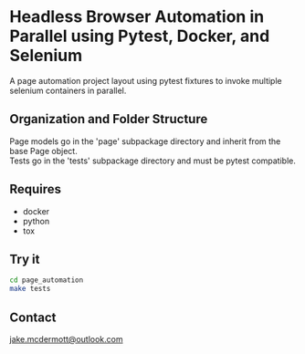 Headless Browser Automation in Parallel using Pytest, Docker, and Selenium
============================================
A page automation project layout using pytest fixtures to invoke multiple selenium containers in parallel.


Organization and Folder Structure
--------------------------------------------
Page models go in the 'page' subpackage directory and inherit from the base Page object.  
Tests go in the 'tests' subpackage directory and must be pytest compatible.


Requires
--------------------------------------------
- docker
- python
- tox

Try it
--------------------------------------------

```bash
cd page_automation
make tests
```

Contact
--------------------------------------------
jake.mcdermott@outlook.com
